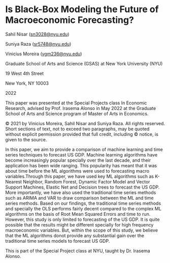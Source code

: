 # Is Black-Box Modeling the Future of Macroeconomic Forecasting?


Sahil Nisar (sn3028@nyu.edu)

Suniya Raza (sr5748@nyu.edu)

Vinicius Moreira (vgm236@nyu.edu)
 
Graduate School of Arts and Science (GSAS) at New York University (NYU)

19 West 4th Street
      
New York, NY 10003

2022

This paper was presented at the Special Projects class In Economic Research, advised by Prof. Irasema Alonso in May 2022 at the Graduate School of Arts and Science program of Master of Arts in Economics.
 
© 2021 by Vinicius Moreira, Sahil Nisar and Suniya Raza. All rights reserved. Short sections of text, not to exceed two paragraphs, may be quoted without explicit permission provided that full credit, including © notice, is given to the source.


In this paper, we aim to provide a comparison of machine learning and time series techniques to forecast US GDP. Machine learning algorithms have become increasingly popular specially over the last decade, and their application has been wide ranging. This popularity has meant that it was about time before the ML algorithms were used to forecasting macro variables.Through this paper, we have used key ML algorithms such as K-Nearest Neighbor, Random Forest, Dynamic Factor Model and Vector Support Machines, Elastic Net and Decision trees to forecast the US GDP. More importantly, we have also used the traditional time series methods such as ARIMA and VAR to draw comparison between the ML and time series methods. Based on our findings, the traditional time series methods and specially the OLS performs fairly decent compared to the complex ML algorithms on the basis of Root Mean Squared Errors and time to run. However, this study is only limited to forecasting of the US GDP. It is quite possible that the results might be different specially for high frequency macroeconomic variables. But, within the scope of this study, we believe that the ML algorithms donot provide any substantial gain over the traditional time series models to forecast US GDP.

This is part of the Special Project class at NYU, taught by Dr. Irasema Alonso.
